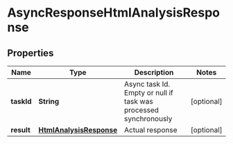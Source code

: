 
# AsyncResponseHtmlAnalysisResponse

## Properties
Name | Type | Description | Notes
------------ | ------------- | ------------- | -------------
**taskId** | **String** | Async task Id. Empty or null if task was processed synchronously |  [optional]
**result** | [**HtmlAnalysisResponse**](HtmlAnalysisResponse.md) | Actual response |  [optional]



